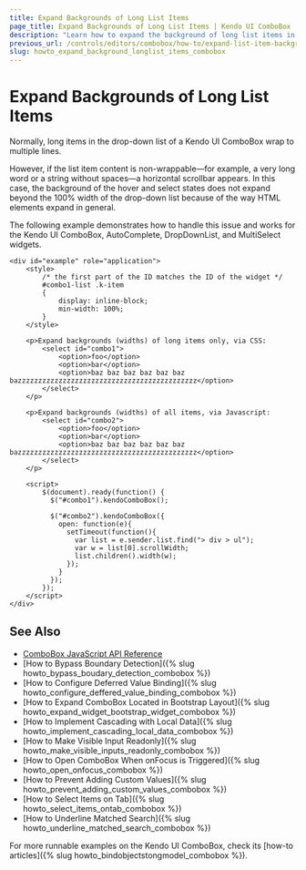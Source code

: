 ```yaml
---
title: Expand Backgrounds of Long List Items
page_title: Expand Backgrounds of Long List Items | Kendo UI ComboBox
description: "Learn how to expand the background of long list items in a Kendo UI ComboBox widget."
previous_url: /controls/editors/combobox/how-to/expand-list-item-background
slug: howto_expand_background_longlist_items_combobox
---
```


# Expand Backgrounds of Long List Items

Normally, long items in the drop-down list of a Kendo UI ComboBox wrap to multiple lines.

However, if the list item content is non-wrappable&mdash;for example, a very long word or a string without spaces&mdash;a horizontal scrollbar appears. In this case, the background of the hover and select states does not expand beyond the 100% width of the drop-down list because of the way HTML elements expand in general.

The following example demonstrates how to handle this issue and works for the Kendo UI ComboBox, AutoComplete, DropDownList, and MultiSelect widgets.



```dojo
<div id="example" role="application">
    <style>
        /* the first part of the ID matches the ID of the widget */
        #combo1-list .k-item
        {
            display: inline-block;
            min-width: 100%;
        }
    </style>

    <p>Expand backgrounds (widths) of long items only, via CSS:
        <select id="combo1">
            <option>foo</option>
            <option>bar</option>
            <option>baz baz baz baz baz baz bazzzzzzzzzzzzzzzzzzzzzzzzzzzzzzzzzzzzzzzzzzzz</option>
        </select>
    </p>

    <p>Expand backgrounds (widths) of all items, via Javascript:
        <select id="combo2">
            <option>foo</option>
            <option>bar</option>
            <option>baz baz baz baz baz baz bazzzzzzzzzzzzzzzzzzzzzzzzzzzzzzzzzzzzzzzzzzzz</option>
        </select>
    </p>

    <script>
        $(document).ready(function() {
          $("#combo1").kendoComboBox();

          $("#combo2").kendoComboBox({
            open: function(e){
              setTimeout(function(){
                var list = e.sender.list.find("> div > ul");
                var w = list[0].scrollWidth;
                list.children().width(w);
              });
            }
          });
        });
    </script>
</div>
```

## See Also

* [ComboBox JavaScript API Reference](/api/javascript/ui/combobox)
* [How to Bypass Boundary Detection]({% slug howto_bypass_boudary_detection_combobox %})
* [How to Configure Deferred Value Binding]({% slug howto_configure_deffered_value_binding_combobox %})
* [How to Expand ComboBox Located in Bootstrap Layout]({% slug howto_expand_widget_bootstrap_widget_combobox %})
* [How to Implement Cascading with Local Data]({% slug howto_implement_cascading_local_data_combobox %})
* [How to Make Visible Input Readonly]({% slug howto_make_visible_inputs_readonly_combobox %})
* [How to Open ComboBox When onFocus is Triggered]({% slug howto_open_onfocus_combobox %})
* [How to Prevent Adding Custom Values]({% slug howto_prevent_adding_custom_values_combobox %})
* [How to Select Items on Tab]({% slug howto_select_items_ontab_combobox %})
* [How to Underline Matched Search]({% slug howto_underline_matched_search_combobox %})

For more runnable examples on the Kendo UI ComboBox, check its [how-to articles]({% slug howto_bindobjectstongmodel_combobox %}).
